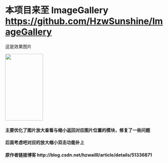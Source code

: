 

# 本项目来至 ImageGallery https://github.com/HzwSunshine/ImageGallery

这是效果图片

<img src="https://github.com/CarGuo/ImageGalleryOptimize/blob/master/app.gif" width="120px" height="213px"/>

<h4>主要优化了图片放大查看与缩小返回对应图片位置的模块，修复了一些问题  </h4>

<h4>后面考虑吧对应的放大缩小双击功能补上 </h4>

<h4>原作者链接博客 http://blog.csdn.net/hzwailll/article/details/51336871 </h4>





